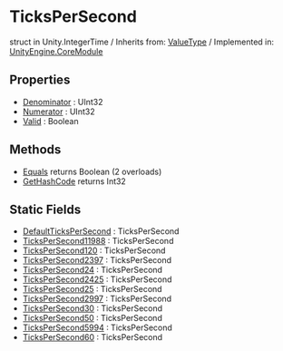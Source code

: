 # TicksPerSecond
struct in Unity.IntegerTime
 / Inherits from: <a href="https://docs.unity3d.com/6000.1/Documentation/ScriptReference/ValueType.html">ValueType</a> / Implemented in: <a href="https://docs.unity3d.com/6000.1/Documentation/ScriptReference/UnityEngine.CoreModule.html">UnityEngine.CoreModule</a>

## Properties
- <a href="https://docs.unity3d.com/6000.1/Documentation/ScriptReference/TicksPerSecond-Denominator.html">Denominator</a> : UInt32
- <a href="https://docs.unity3d.com/6000.1/Documentation/ScriptReference/TicksPerSecond-Numerator.html">Numerator</a> : UInt32
- <a href="https://docs.unity3d.com/6000.1/Documentation/ScriptReference/TicksPerSecond-Valid.html">Valid</a> : Boolean

## Methods
- <a href="https://docs.unity3d.com/6000.1/Documentation/ScriptReference/TicksPerSecond.Equals.html">Equals</a> returns Boolean (2 overloads)
- <a href="https://docs.unity3d.com/6000.1/Documentation/ScriptReference/TicksPerSecond.GetHashCode.html">GetHashCode</a> returns Int32

## Static Fields
- <a href="https://docs.unity3d.com/6000.1/Documentation/ScriptReference/TicksPerSecond-DefaultTicksPerSecond.html">DefaultTicksPerSecond</a> : TicksPerSecond
- <a href="https://docs.unity3d.com/6000.1/Documentation/ScriptReference/TicksPerSecond-TicksPerSecond11988.html">TicksPerSecond11988</a> : TicksPerSecond
- <a href="https://docs.unity3d.com/6000.1/Documentation/ScriptReference/TicksPerSecond-TicksPerSecond120.html">TicksPerSecond120</a> : TicksPerSecond
- <a href="https://docs.unity3d.com/6000.1/Documentation/ScriptReference/TicksPerSecond-TicksPerSecond2397.html">TicksPerSecond2397</a> : TicksPerSecond
- <a href="https://docs.unity3d.com/6000.1/Documentation/ScriptReference/TicksPerSecond-TicksPerSecond24.html">TicksPerSecond24</a> : TicksPerSecond
- <a href="https://docs.unity3d.com/6000.1/Documentation/ScriptReference/TicksPerSecond-TicksPerSecond2425.html">TicksPerSecond2425</a> : TicksPerSecond
- <a href="https://docs.unity3d.com/6000.1/Documentation/ScriptReference/TicksPerSecond-TicksPerSecond25.html">TicksPerSecond25</a> : TicksPerSecond
- <a href="https://docs.unity3d.com/6000.1/Documentation/ScriptReference/TicksPerSecond-TicksPerSecond2997.html">TicksPerSecond2997</a> : TicksPerSecond
- <a href="https://docs.unity3d.com/6000.1/Documentation/ScriptReference/TicksPerSecond-TicksPerSecond30.html">TicksPerSecond30</a> : TicksPerSecond
- <a href="https://docs.unity3d.com/6000.1/Documentation/ScriptReference/TicksPerSecond-TicksPerSecond50.html">TicksPerSecond50</a> : TicksPerSecond
- <a href="https://docs.unity3d.com/6000.1/Documentation/ScriptReference/TicksPerSecond-TicksPerSecond5994.html">TicksPerSecond5994</a> : TicksPerSecond
- <a href="https://docs.unity3d.com/6000.1/Documentation/ScriptReference/TicksPerSecond-TicksPerSecond60.html">TicksPerSecond60</a> : TicksPerSecond
